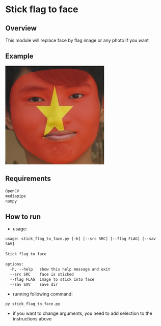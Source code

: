 # **Stick flag to face**

## Overview 
This module will replace face by flag image or any photo if you want

## Example

![example image](./Example%20image/DSC_6730.JPG/image_1/result.jpg)

## Requirements
```
OpenCV
mediapipe
numpy
```

## How to run 
- usage:
```
usage: stick_flag_to_face.py [-h] [--src SRC] [--flag FLAG] [--sav SAV]

Stick flag to face

options:
  -h, --help   show this help message and exit
  --src SRC    face is sticked
  --flag FLAG  image to stick into face
  --sav SAV    save dir
```
- running following command:
```
py stick_flag_to_face.py
```
- if you want to change arguments, you need to add selection to the instructions above 

